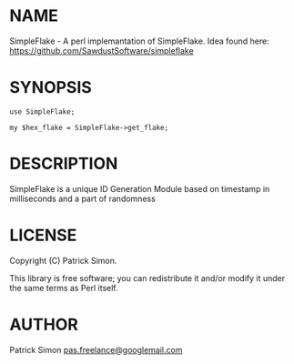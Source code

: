 # NAME

SimpleFlake - A perl implemantation of SimpleFlake. Idea found here: https://github.com/SawdustSoftware/simpleflake

# SYNOPSIS

    use SimpleFlake;

    my $hex_flake = SimpleFlake->get_flake;

# DESCRIPTION

SimpleFlake is a unique ID Generation Module based on timestamp in milliseconds and a part of randomness

# LICENSE

Copyright (C) Patrick Simon.

This library is free software; you can redistribute it and/or modify
it under the same terms as Perl itself.

# AUTHOR

Patrick Simon <pas.freelance@googlemail.com>
